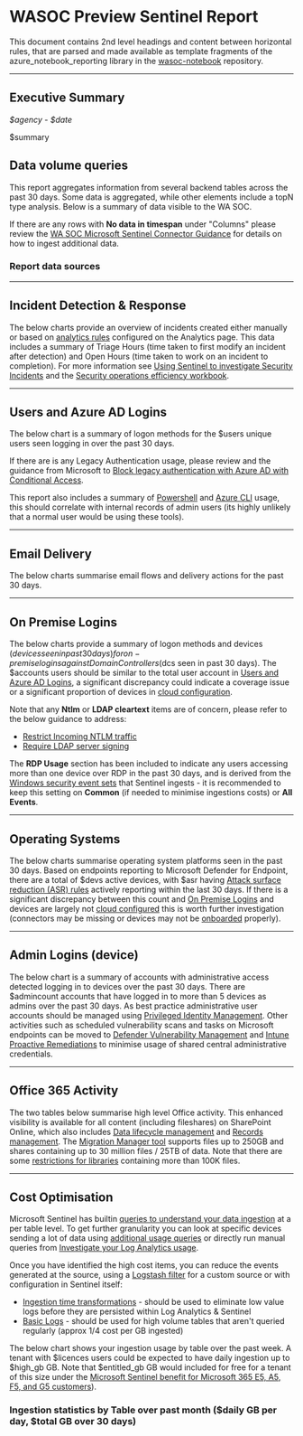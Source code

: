 # WASOC Preview Sentinel Report

This document contains 2nd level headings and content between horizontal rules, that are parsed and made available as template fragments of the azure_notebook_reporting library in the [wasoc-notebook](https://github.com/wagov/wasoc-notebook) repository.

---

## Executive Summary

*$agency - $date*

$summary

## Data volume queries

This report aggregates information from several backend tables across the past 30 days.
Some data is aggregated, while other elements include a topN type analysis.
Below is a summary of data visible to the WA SOC.

If there are any rows with **No data in timespan** under "Columns" please review the [WA SOC Microsoft Sentinel Connector Guidance](https://github.com/wagov/soc-onboarding/blob/main/Sentinel-Connector-Guidance.md) for details on how to ingest additional data.

### Report data sources

---

## Incident Detection & Response

The below charts provide an overview of incidents created either manually or based on [analytics rules](https://learn.microsoft.com/en-us/azure/sentinel/detect-threats-built-in) configured on the Analytics page. This data includes a summary of Triage Hours (time taken to first modify an incident after detection) and Open Hours (time taken to work on an incident to completion). For more information see [Using Sentinel to investigate Security Incidents](https://learn.microsoft.com/en-us/azure/sentinel/investigate-cases) and the [Security operations efficiency workbook](https://learn.microsoft.com/en-us/azure/sentinel/manage-soc-with-incident-metrics#security-operations-efficiency-workbook).

---

## Users and Azure AD Logins

The below chart is a summary of logon methods for the $users unique users seen logging in over the past 30 days.

If there are is any Legacy Authentication usage, please review and the guidance from Microsoft to [Block legacy authentication with Azure AD with Conditional Access](https://learn.microsoft.com/en-us/azure/active-directory/conditional-access/block-legacy-authentication).

This report also includes a summary of [Powershell](https://learn.microsoft.com/en-us/powershell/azure/active-directory/overview?view=azureadps-2.0) and [Azure CLI](https://learn.microsoft.com/en-us/cli/azure/what-is-azure-cli) usage, this should correlate with internal records of admin users (its highly unlikely that a normal user would be using these tools).

---

## Email Delivery

The below charts summarise email flows and delivery actions for the past 30 days.

---

## On Premise Logins

The below charts provide a summary of logon methods and devices ($devices seen in past 30 days) for on-premise logins against Domain Controllers ($dcs seen in past 30 days). The $accounts users should be similar to the total user account in [Users and Azure AD Logins](#users_and_azure_ad_logins-title), a significant discrepancy could indicate a coverage issue or a significant proportion of devices in [cloud configuration](https://learn.microsoft.com/en-AU/mem/intune/fundamentals/cloud-configuration).

Note that any **Ntlm** or **LDAP cleartext** items are of concern, please refer to the below guidance to address:

- [Restrict Incoming NTLM traffic](https://learn.microsoft.com/en-us/windows/security/threat-protection/security-policy-settings/network-security-restrict-ntlm-incoming-ntlm-traffic)
- [Require LDAP server signing](https://learn.microsoft.com/en-us/windows/security/threat-protection/security-policy-settings/domain-controller-ldap-server-signing-requirements)

The **RDP Usage** section has been included to indicate any users accessing more than one device over RDP in the past 30 days, and is derived from the [Windows security event sets](https://learn.microsoft.com/en-us/azure/sentinel/windows-security-event-id-reference) that Sentinel ingests - it is recommended to keep this setting on **Common** (if needed to minimise ingestions costs) or **All Events**.

---

## Operating Systems

The below charts summarise operating system platforms seen in the past 30 days. Based on endpoints reporting to Microsoft Defender for Endpoint, there are a total of $devs active devices, with $asr having [Attack surface reduction (ASR) rules](https://learn.microsoft.com/en-us/microsoft-365/security/defender-endpoint/attack-surface-reduction-rules-deployment?view=o365-worldwide) actively reporting within the last 30 days. If there is a significant discrepancy between this count and [On Premise Logins](#on_premise_logins-title) and devices are largely not [cloud configured](https://learn.microsoft.com/en-AU/mem/intune/fundamentals/cloud-configuration) this is worth further investigation (connectors may be missing or devices may not be [onboarded](https://learn.microsoft.com/en-us/mem/intune/protect/advanced-threat-protection-configure#enable-microsoft-defender-for-endpoint-in-intune) properly).

---

## Admin Logins (device)

The below chart is a summary of accounts with administrative access detected logging in to devices over the past 30 days. There are $admincount accounts that have logged in to more than 5 devices as admins over the past 30 days. As best practice administrative user accounts should be managed using [Privileged Identity Management](https://learn.microsoft.com/en-us/azure/active-directory/privileged-identity-management/pim-deployment-plan). Other activities such as scheduled vulnerability scans and tasks on Microsoft endpoints can be moved to [Defender Vulnerability Management](https://learn.microsoft.com/en-us/microsoft-365/security/defender-vulnerability-management/tvm-dashboard-insights?view=o365-worldwide) and [Intune Proactive Remediations](https://learn.microsoft.com/en-us/mem/analytics/proactive-remediations) to minimise usage of shared central administrative credentials.

---

## Office 365 Activity

The two tables below summarise high level Office activity. This enhanced visibility is available for all content (including fileshares) on SharePoint Online, which also includes [Data lifecycle management](https://learn.microsoft.com/en-au/microsoft-365/compliance/data-lifecycle-management?view=o365-worldwide) and [Records management](https://learn.microsoft.com/en-au/microsoft-365/compliance/records-management?view=o365-worldwide). The [Migration Manager tool](https://learn.microsoft.com/en-us/sharepointmigration/mm-get-started) supports files up to 250GB and shares containing up to 30 million files / 25TB of data. Note that there are some [restrictions for libraries](https://support.office.com/article/b4038448-ec0e-49b7-b853-679d3d8fb784) containing more than 100K files.

---

## Cost Optimisation

Microsoft Sentinel has builtin [queries to understand your data ingestion](https://docs.microsoft.com/en-us/azure/sentinel/billing-monitor-costs#run-queries-to-understand-your-data-ingestion) at a per table level. To get further granularity you can look at specific devices sending a lot of data using [additional usage queries](https://docs.microsoft.com/en-us/azure/azure-monitor/logs/log-analytics-workspace-insights-overview#additional-usage-queries) or directly run manual queries from [Investigate your Log Analytics usage](https://docs.microsoft.com/en-us/azure/azure-monitor/logs/manage-cost-storage#investigate-your-log-analytics-usage).

Once you have identified the high cost items, you can reduce the events generated at the source, using a [Logstash filter](https://docs.microsoft.com/en-us/azure/sentinel/connect-logstash) for a custom source or with configuration in Sentinel itself:

- [Ingestion time transformations](https://docs.microsoft.com/en-us/azure/azure-monitor/logs/ingestion-time-transformations) - should be used to eliminate low value logs before they are persisted within Log Analytics & Sentinel
- [Basic Logs](https://docs.microsoft.com/en-us/azure/azure-monitor/logs/basic-logs-configure?tabs=cli-1%2Cportal-1) - should be used for high volume tables that aren't queried regularly (approx 1/4 cost per GB ingested)

The below chart shows your ingestion usage by table over the past week. A tenant with $licences users could be expected to have daily ingestion up to $high_gb GB. Note that $entitled_gb GB would included for free for a tenant of this size under the [Microsoft Sentinel benefit for Microsoft 365 E5, A5, F5, and G5 customers](https://azure.microsoft.com/en-us/offers/sentinel-microsoft-365-offer/)).

### Ingestion statistics by Table over past month ($daily GB per day, $total GB over 30 days)
